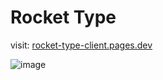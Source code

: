 # Rocket Type
visit: [rocket-type-client.pages.dev](https://rocket-type-client.pages.dev/)  

![image](https://github.com/r0nz-29/rocket-type-client/assets/76162540/00bd1f26-be0a-4f31-a290-eb838a170f54)
